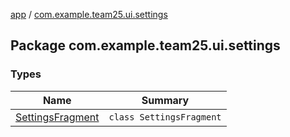 [app](../index.md) / [com.example.team25.ui.settings](./index.md)

## Package com.example.team25.ui.settings

### Types

| Name | Summary |
|---|---|
| [SettingsFragment](-settings-fragment/index.md) | `class SettingsFragment` |
